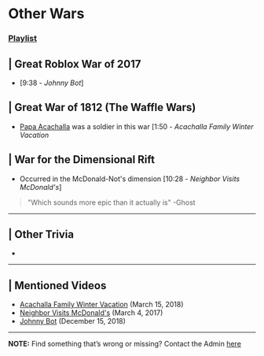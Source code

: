 # Other Wars
### [Playlist]()


## | Great Roblox War of 2017
- \[9:38 - *Johnny Bot*]

## | Great War of 1812 \(The Waffle Wars)
- [Papa Acachalla](5.Characters/Papa_Acachalla.md) was a soldier in this war \[1:50 - *Acachalla Family Winter Vacation*

## | War for the Dimensional Rift
- Occurred in the McDonald-Not's dimension \[10:28 - *Neighbor Visits McDonald's*]
> "Which sounds more epic than it actually is" -Ghost

----

## | Other Trivia
- 

----

## | Mentioned Videos
- [Acachalla Family Winter Vacation](https://youtu.be/nQBiVNH1fUk) \(March 15, 2018)
- [Neighbor Visits McDonald's](https://youtu.be/hviiaU4UmZA) \(March 4, 2017)
- [Johnny Bot](https://youtu.be/B8utDaG1fsE) \(December 15, 2018)

----

**NOTE:** Find something that’s wrong or missing? Contact the Admin [here](../chapter_2.md)